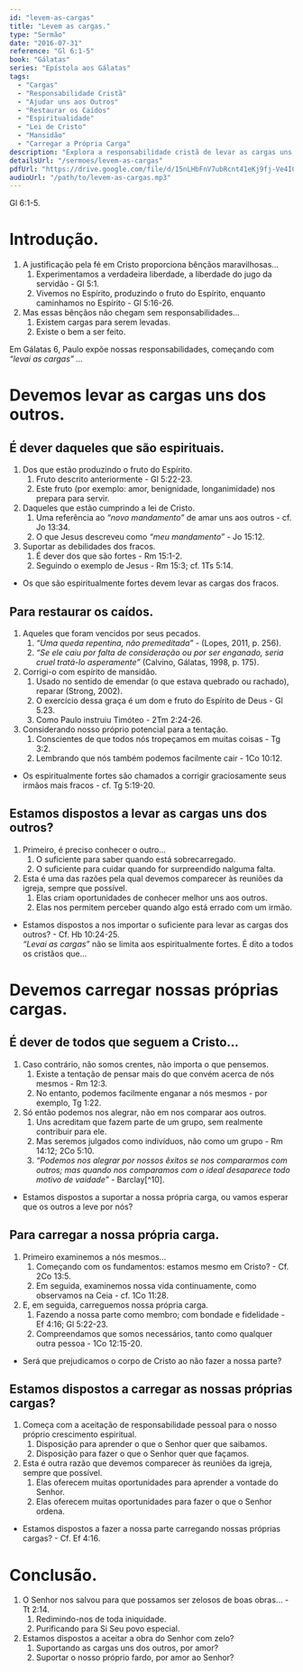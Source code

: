```yaml
---
id: "levem-as-cargas"
title: "Levem as cargas."
type: "Sermão"
date: "2016-07-31"
reference: "Gl 6:1-5"
book: "Gálatas"
series: "Epístola aos Gálatas"
tags:
  - "Cargas"
  - "Responsabilidade Cristã"
  - "Ajudar uns aos Outros"
  - "Restaurar os Caídos"
  - "Espiritualidade"
  - "Lei de Cristo"
  - "Mansidão"
  - "Carregar a Própria Carga"
description: "Explora a responsabilidade cristã de levar as cargas uns dos outros, especialmente restaurando os caídos com espírito de mansidão, e também a necessidade de cada um carregar sua própria carga, provando sua própria obra."
detailsUrl: "/sermoes/levem-as-cargas"
pdfUrl: "https://drive.google.com/file/d/15nLHbFnV7ubRcnt41eKj9fj-Ve4I09b1/view?usp=drive_link"
audioUrl: "/path/to/levem-as-cargas.mp3"
---
```

Gl 6:1-5.

# Introdução.

1. A justificação pela fé em Cristo proporciona bênçãos maravilhosas...  
   1. Experimentamos a verdadeira liberdade, a liberdade do jugo da servidão - Gl 5:1.  
   2. Vivemos no Espírito, produzindo o fruto do Espírito, enquanto caminhamos no Espírito - Gl 5:16-26.  
2. Mas essas bênçãos não chegam sem responsabilidades...  
   1. Existem cargas para serem levadas.  
   2. Existe o bem a ser feito.

Em Gálatas 6, Paulo expõe nossas responsabilidades, começando com *“levai as cargas” ...*

# Devemos levar as cargas uns dos outros.

## É dever daqueles que são espirituais.

1. Dos que estão produzindo o fruto do Espírito.  
    1. Fruto descrito anteriormente - Gl 5:22-23.  
    2. Este fruto (por exemplo: amor, benignidade, longanimidade) nos prepara para servir.  
2. Daqueles que estão cumprindo a lei de Cristo.  
    1. Uma referência ao *“novo mandamento”* de amar uns aos outros - cf. Jo 13:34.  
    2. O que Jesus descreveu como *“meu mandamento”* - Jo 15:12.  
3. Suportar as debilidades dos fracos.  
    1. É dever dos que são fortes - Rm 15:1-2.  
    2. Seguindo o exemplo de Jesus - Rm 15:3; cf. 1Ts 5:14.

- Os que são espiritualmente fortes devem levar as cargas dos fracos.

## Para restaurar os caídos.

1. Aqueles que foram vencidos por seus pecados.  
    1. *“Uma queda repentina, não premeditada”* - (Lopes, 2011, p. 256).  
    2. *“Se ele caiu por falta de consideração ou por ser enganado, seria cruel tratá-lo asperamente”* (Calvino, Gálatas, 1998, p. 175).  
2. Corrigi-o com espírito de mansidão.  
    1. Usado no sentido de emendar (o que estava quebrado ou rachado), reparar (Strong, 2002).  
    2. O exercício dessa graça é um dom e fruto do Espírito de Deus - Gl 5.23.  
    3. Como Paulo instruiu Timóteo - 2Tm 2:24-26.  
3. Considerando nosso próprio potencial para a tentação.  
    1. Conscientes de que todos nós tropeçamos em muitas coisas - Tg 3:2.  
    2. Lembrando que nós também podemos facilmente cair - 1Co 10:12.

- Os espiritualmente fortes são chamados a corrigir graciosamente seus irmãos mais fracos - cf. Tg 5:19-20.

## Estamos dispostos a levar as cargas uns dos outros?

1. Primeiro, é preciso conhecer o outro...  
    1. O suficiente para saber quando está sobrecarregado.  
    2. O suficiente para cuidar quando for surpreendido nalguma falta.  
2. Esta é uma das razões pela qual devemos comparecer às reuniões da igreja, sempre que possível.  
    1. Elas criam oportunidades de conhecer melhor uns aos outros.  
    2. Elas nos permitem perceber quando algo está errado com um irmão.

- Estamos dispostos a nos importar o suficiente para levar as cargas dos outros? - Cf. Hb 10:24-25.  
*“Levai as cargas”* não se limita aos espiritualmente fortes. É dito a todos os cristãos que...

# Devemos carregar nossas próprias cargas.

## É dever de todos que seguem a Cristo...

1. Caso contrário, não somos crentes, não importa o que pensemos.  
    1. Existe a tentação de pensar mais do que convém acerca de nós mesmos - Rm 12:3.  
    2. No entanto, podemos facilmente enganar a nós mesmos - por exemplo, Tg 1:22.  
2. Só então podemos nos alegrar, não em nos comparar aos outros.  
    1. Uns acreditam que fazem parte de um grupo, sem realmente contribuir para ele.  
    2. Mas seremos julgados como indivíduos, não como um grupo - Rm 14:12; 2Co 5:10.  
    3. *“Podemos nos alegrar por nossos êxitos se nos compararmos com outros; mas quando nos comparamos com o ideal desaparece todo motivo de vaidade”* - Barclay[^10].

- Estamos dispostos a suportar a nossa própria carga, ou vamos esperar que os outros a leve por nós?

## Para carregar a nossa própria carga.

1. Primeiro examinemos a nós mesmos...  
    1. Começando com os fundamentos: estamos mesmo em Cristo? - Cf. 2Co 13:5.  
    2. Em seguida, examinemos nossa vida continuamente, como observamos na Ceia - cf. 1Co 11:28.  
2. E, em seguida, carreguemos nossa própria carga.  
    1. Fazendo a nossa parte como membro; com bondade e fidelidade - Ef 4:16; Gl 5:22-23.  
    2. Compreendamos que somos necessários, tanto como qualquer outra pessoa - 1Co 12:15-20.

- Será que prejudicamos o corpo de Cristo ao não fazer a nossa parte?

## Estamos dispostos a carregar as nossas próprias cargas?

1. Começa com a aceitação de responsabilidade pessoal para o nosso próprio crescimento espiritual.  
    1. Disposição para aprender o que o Senhor quer que saibamos.  
    2. Disposição para fazer o que o Senhor quer que façamos.  
2. Esta é outra razão que devemos comparecer às reuniões da igreja, sempre que possível.  
    1. Elas oferecem muitas oportunidades para aprender a vontade do Senhor.  
    2. Elas oferecem muitas oportunidades para fazer o que o Senhor ordena.

- Estamos dispostos a fazer a nossa parte carregando nossas próprias cargas? - Cf. Ef 4:16.

# Conclusão.

1. O Senhor nos salvou para que possamos ser zelosos de boas obras... - Tt 2:14.  
   1. Redimindo-nos de toda iniquidade.  
   2. Purificando para Si Seu povo especial.  
2. Estamos dispostos a aceitar a obra do Senhor com zelo?  
   1. Suportando as cargas uns dos outros, por amor?  
   2. Suportar o nosso próprio fardo, por amor ao Senhor?
